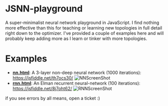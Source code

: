 # JSNN-playground
A super-minimalist neural network playground in JavaScript. I find nothing more effective than this for teaching or learning new topologies in full detail right down to the optimizer. I've provided a couple of examples here and will probably keep adding more as I learn or tinker with more topologies.

# Examples
* **[nn.html](https://raw.githubusercontent.com/toomuchvoltage/JSNN-playground/master/nn.html)**: A 3-layer non-deep neural network (1000 iterations): https://jsfiddle.net/th7ocs30/
  ![NNScreenShot](https://raw.githubusercontent.com/toomuchvoltage/JSNN-playground/master/nnscreen.png)
* **[rnn.html](https://raw.githubusercontent.com/toomuchvoltage/JSNN-playground/master/rnn.html)**: An Elman recurrent neural-network (100 iterations): https://jsfiddle.net/8j7oht62/
  ![RNNScreenShot](https://raw.githubusercontent.com/toomuchvoltage/JSNN-playground/master/rnnscreen.png)

if you see errors by all means, open a ticket :)
